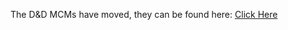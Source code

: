 The D&D MCMs have moved, they can be found here: [Click Here](https://www.fgsmodlists.com/dd/dd-mcms)
